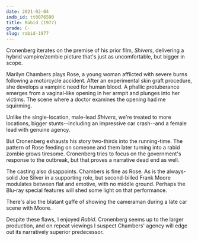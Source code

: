 ```yaml
---
date: 2021-02-04
imdb_id: tt0076590
title: Rabid (1977)
grade: C-
slug: rabid-1977
---
```


Cronenberg iterates on the premise of his prior film, <span data-imdb-id="tt0073705">_Shivers_</span>, delivering a hybrid vampire/zombie picture that's just as uncomfortable, but bigger in scope.

<!-- end -->

Marilyn Chambers plays Rose, a young woman afflicted with severe burns following a motorcycle accident. After an experimental skin graft procedure, she develops a vampiric need for human blood. A phallic protuberance emerges from a vaginal-like opening in her armpit and plunges into her victims. The scene where a doctor examines the opening had me squirming.

Unlike the single-location, male-lead _Shivers_, we're treated to more locations, bigger stunts--including an impressive car crash--and a female lead with genuine agency.

But Cronenberg exhausts his story two-thirds into the running-time. The pattern of Rose feeding on someone and them later turning into a rabid zombie grows tiresome. Cronenberg tries to focus on the government's response to the outbreak, but that proves a narrative dead end as well.

The casting also disappoints. Chambers is fine as Rose. As is the always-solid Joe Silver in a supporting role, but second-billed Frank Moore modulates between flat and emotive, with no middle ground. Perhaps the Blu-ray special features will shed some light on that performance.

There's also the blatant gaffe of showing the cameraman during a late car scene with Moore.

Despite these flaws, I enjoyed _Rabid_. Cronenberg seems up to the larger production, and on repeat viewings I suspect Chambers' agency will edge out its narratively superior predecessor.